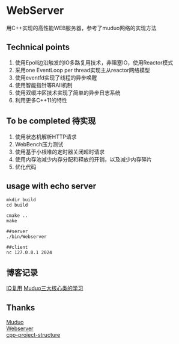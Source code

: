 # WebServer
用C++实现的高性能WEB服务器，参考了muduo网络的实现方法


## Technical points
1. 使用Epoll边沿触发的IO多路复用技术，非阻塞IO，使用Reactor模式
2. 采用one EventLoop per thread实现主从reactor网络模型
3. 使用eventfd实现了线程的异步唤醒
4. 使用智能指针等RAII机制
5. 使用双缓冲区技术实现了简单的异步日志系统
6. 利用更多C++11的特性

## To be completed 待实现
1. 使用状态机解析HTTP请求
2. WebBench压力测试
3. 使用基于小根堆的定时器关闭超时请求
4. 使用内存池减少内存分配和释放的开销，以及减少内存碎片
5. 优化代码

## usage with echo server
    mkdir build
    cd build

    cmake ..
    make

    ##server
    ./bin/Webserver

    ##client
    nc 127.0.0.1 2024



## 博客记录
[IO复用](https://www.hystack.cn/webserver01/)
[Muduo三大核心类的学习](https://www.hystack.cn/wbserver02/)

## Thanks

[Muduo](https://github.com/chenshuo/muduo)  
[Webserver](https://github.com/linyacool/WebServer)  
[cpp-project-structure](https://github.com/hattonl/cpp-project-structure)